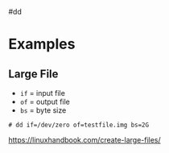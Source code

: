 #dd

# Examples

## Large File
* `if` = input file
* `of` = output file
* `bs` = byte size


```
# dd if=/dev/zero of=testfile.img bs=2G
```
https://linuxhandbook.com/create-large-files/
